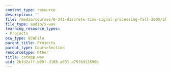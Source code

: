 ```yaml
---
content_type: resource
description: ''
file: /media/courses/6-341-discrete-time-signal-processing-fall-2005/2bfd2affb09fd168a631a75f6d12690b_cstepp.wav
file_type: audio/x-wav
learning_resource_types:
- Projects
ocw_type: OCWFile
parent_title: Projects
parent_type: CourseSection
resourcetype: Other
title: cstepp.wav
uid: 2bfd2aff-b09f-d168-a631-a75f6d12690b
---
```

